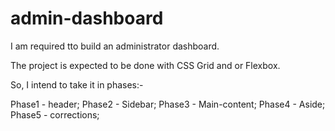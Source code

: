 # admin-dashboard

I am required tto build an administrator dashboard.

The project is expected to be done with CSS Grid and or Flexbox.

So, I intend to take it in phases:-

Phase1 - header;
Phase2 - Sidebar;
Phase3 - Main-content;
Phase4 - Aside;
Phase5 - corrections;